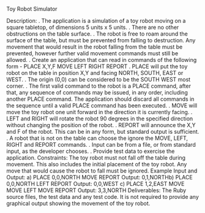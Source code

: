 Toy Robot Simulator

Description:
. The application is a simulation of a toy robot moving on a square tabletop, of dimensions 5 
units x 5 units.
. There are no other obstructions on the table surface.
. The robot is free to roam around the surface of the table, but must be prevented from falling to 
destruction. Any movement
that would result in the robot falling from the table must be prevented, however further valid 
movement commands must still
be allowed.
. Create an application that can read in commands of the following form -
PLACE X,Y,F
MOVE
LEFT
RIGHT
REPORT
. PLACE will put the toy robot on the table in position X,Y and facing NORTH, SOUTH, EAST or 
WEST.
. The origin (0,0) can be considered to be the SOUTH WEST most corner.
. The first valid command to the robot is a PLACE command, after that, any sequence of 
commands may be issued, in any order, including another PLACE command. The application 
should discard all commands in the sequence until a valid PLACE command has been 
executed.
. MOVE will move the toy robot one unit forward in the direction it is currently facing.
. LEFT and RIGHT will rotate the robot 90 degrees in the specified direction without changing 
the position of the robot.
. REPORT will announce the X,Y and F of the robot. This can be in any form, but standard 
output is sufficient.
. A robot that is not on the table can choose the ignore the MOVE, LEFT, RIGHT and REPORT 
commands.
. Input can be from a file, or from standard input, as the developer chooses.
. Provide test data to exercise the application.
Constraints:
The toy robot must not fall off the table during movement. This also includes the initial 
placement of the toy robot.
Any move that would cause the robot to fall must be ignored.
Example Input and Output:
a)
PLACE 0,0,NORTH
MOVE
REPORT
Output: 0,1,NORTHb)
PLACE 0,0,NORTH
LEFT
REPORT
Output: 0,0,WEST
c)
PLACE 1,2,EAST
MOVE
MOVE
LEFT
MOVE
REPORT
Output: 3,3,NORTH
Deliverables:
The Ruby source files, the test data and any test code.
It is not required to provide any graphical output showing the movement of the toy robot.
